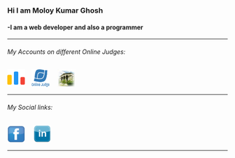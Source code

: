 <h3>Hi I am <strong>Moloy Kumar Ghosh</strong></h3>
<h4>-I am a web developer and also a programmer</h4>

<hr/>
<h6>My Accounts on different Online Judges:</h6>

  <a href="https://codeforces.com/profile/Moloy_Ghosh"><img style="width:40px; height:40px;" src="code-forces.png"></a>&nbsp; &nbsp;
  <a href="https://onlinejudge.org/index.php?option=com_onlinejudge&Itemid=8&page=show_authorstats&userid=1280837"><img style="width:40px;height:40px;" src="UVa.png"></a> &nbsp; &nbsp;
  <a href="https://acm.timus.ru/author.aspx?id=341522"><img style="width:40px;height:40px;" src="Timus.jpg"></a> &nbsp; &nbsp;
  
<hr/>
<h6>My Social links:</h6>
  <a href="https://mbasic.facebook.com/moloy.ghosh.31508076"><img style="width:40px;height:40px;" src="facebook-logo-png-3.png"></a> &nbsp; &nbsp;
  <a href="https://www.linkedin.com/in/moloy-ghosh-cse/"><img style="width:40px;height:40px;" src="linkedin-logo-png-2023.png"></a>
  <hr/>
